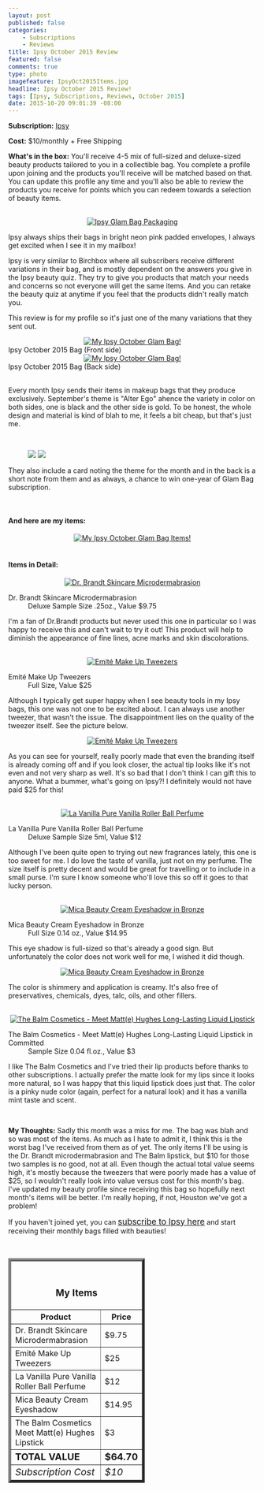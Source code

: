 ```yaml
---
layout: post
published: false
categories: 
    - Subscriptions
    - Reviews
title: Ipsy October 2015 Review
featured: false
comments: true
type: photo
imagefeature: IpsyOct2015Items.jpg
headline: Ipsy October 2015 Review!
tags: [Ipsy, Subscriptions, Reviews, October 2015]
date: 2015-10-20 09:01:39 -08:00
---
```


<p></p>
<p><b>Subscription:</b> <a href="https://www.ipsy.com/new?refer=uns8d" target="_blank">Ipsy</a></p>
<p><b>Cost:</b> $10/monthly + Free Shipping</p>
<p><b>What's in the box:</b> You'll receive 4-5 mix of full-sized and deluxe-sized beauty products tailored to you in a collectible bag. You complete a profile upon joining and the products you'll receive will be matched based on that. You can update this profile any time and you'll also be able to review the products you receive for points which you can redeem towards a selection of beauty items.</p>
<br>

<center><a href="https://www.ipsy.com/new?refer=uns8d" target="_blank">
<img src="/images/IpsyOct2015Package.jpg" border="0" style="border:none;max-width:100%;" alt="Ipsy Glam Bag Packaging" />
</a></center>
<p>Ipsy always ships their bags in bright neon pink padded envelopes, I always get excited when I see it in my mailbox!</p>

<p>Ipsy is very similar to Birchbox where all subscribers receive different variations in their bag, and is mostly dependent on the answers you give in the Ipsy beauty quiz. They try to give you products that match your needs and concerns so not everyone will get the same items. And you can retake the beauty quiz at anytime if you feel that the products didn't really match you.</p>

<p>This review is for my profile so it's just one of the many variations that they sent out.</p>

<center><a href="https://www.ipsy.com/new?refer=uns8d" target="_blank">
<img src="/images/IpsyOct2015Bag.jpg" border="0" style="border:none;max-width:100%;" alt="My Ipsy October Glam Bag!" />
</a></center>
<figcaption>Ipsy October 2015 Bag (Front side)</figcaption>

<center><a href="https://www.ipsy.com/new?refer=uns8d" target="_blank">
<img src="/images/IpsyOct2015Bag2.jpg" border="0" style="border:none;max-width:100%;" alt="My Ipsy October Glam Bag!" />
</a></center>
<figcaption>Ipsy October 2015 Bag (Back side)</figcaption>

<br>

<p>Every month Ipsy sends their items in makeup bags that they produce exclusively. September's theme is "Alter Ego" ahence the variety in color on both sides, one is black and the other side is gold. To be honest, the whole design and material is kind of blah to me, it feels a bit cheap, but that's just me.</p>
<br>

<figure class="half">
      <img src='/images/IpsyOct2015Info.jpg'>
      <img src='/images/IpsyOct2015Info2.jpg'>
</figure>

<p>They also include a card noting the theme for the month and in the back is a short note from them and as always, a chance to win one-year of Glam Bag subscription.</p>
<br>

<H4>And here are my items:</H4>
<center><a href="https://www.ipsy.com/new?refer=uns8d" target="_blank">
<img src="/images/IpsyOct2015Items.jpg" border="0" style="border:none;max-width:100%;" alt="My Ipsy October Glam Bag Items!" />
</a></center>
<br>

<H4>Items in Detail:</H4>

<center><a href="https://www.ipsy.com/new?refer=uns8d" target="_blank">
<img src="/images/IpsyOct2015DrBrandtMicrodermabrasion.jpg" border="0" style="border:none;max-width:100%;" alt="Dr. Brandt Skincare Microdermabrasion" />
</a></center>
<DL>
<DT>Dr. Brandt Skincare Microdermabrasion</DT>
<DD>Deluxe Sample Size .25oz., Value $9.75</DD>
</DL>

<p>I'm a fan of Dr.Brandt products but never used this one in particular so I was happy to receive this and can't wait to try it out! This product will help to diminish the appearance of fine lines, acne marks and skin discolorations.</p>

<br>

<center><a href="https://www.ipsy.com/new?refer=uns8d" target="_blank">
<img src="/images/IpsyOct2015EmiteMakeUpTweezers.jpg" border="0" style="border:none;max-width:100%;" alt="Emité Make Up Tweezers" />
</a></center>
<DL>
<DT>Emité Make Up Tweezers</DT>
<DD>Full Size, Value $25</DD>
</DL>

<p>Although I typically get super happy when I see beauty tools in my Ipsy bags, this one was not one to be excited about. I can always use another tweezer, that wasn't the issue. The disappointment lies on the quality of the tweezer itself. See the picture below.</p>

<center><a href="https://www.ipsy.com/new?refer=uns8d" target="_blank">
<img src="/images/IpsyOct2015EmiteMakeUpTweezers2.jpg" border="0" style="border:none;max-width:100%;" alt="Emité Make Up Tweezers" />
</a></center>

<p>As you can see for yourself, really poorly made that even the branding itself is already coming off and if you look closer, the actual tip looks like it's not even and not very sharp as well. It's so bad that I don't think I can gift this to anyone. What a bummer, what's going on Ipsy?! I definitely would not have paid $25 for this!</p>

<br>

<center><a href="https://www.ipsy.com/new?refer=uns8d" target="_blank">
<img src="/images/IpsyOct2015LaVanillaPureVanillaRollerBall.jpg" border="0" style="border:none;max-width:100%;" alt="La Vanilla Pure Vanilla Roller Ball Perfume" />
</a></center>
<DL>
<DT>La Vanilla Pure Vanilla Roller Ball Perfume</DT>
<DD>Deluxe Sample Size 5ml, Value $12</DD>
</DL>

<p>Although I've been quite open to trying out new fragrances lately, this one is too sweet for me. I do love the taste of vanilla, just not on my perfume. The size itself is pretty decent and would be great for travelling or to include in a small purse. I'm sure I know someone who'll love this so off it goes to that lucky person.</p>

<br>

<center><a href="https://www.ipsy.com/new?refer=uns8d" target="_blank">
<img src="/images/IpsyOct2015MicaBeautyCreamEyeshadowBronze.jpg" border="0" style="border:none;max-width:100%;" alt="Mica Beauty Cream Eyeshadow in Bronze" />
</a></center>
<DL>
<DT>Mica Beauty Cream Eyeshadow in Bronze</DT>
<DD>Full Size 0.14 oz., Value $14.95</DD>
</DL>

<p>This eye shadow is full-sized so that's already a good sign. But unfortunately the color does not work well for me, I wished it did though.</p>

<center><a href="https://www.ipsy.com/new?refer=uns8d" target="_blank">
<img src="/images/IpsyOct2015MicaBeautyCreamEyeshadowBronze2.jpg" border="0" style="border:none;max-width:100%;" alt="Mica Beauty Cream Eyeshadow in Bronze" />
</a></center>

<p>The color is shimmery and application is creamy. It's also free of preservatives, chemicals, dyes, talc, oils, and other fillers.</p>
<br>

<center><a href="https://www.ipsy.com/new?refer=uns8d" target="_blank">
<img src="/images/IpsyOct2015TheBalmCosmeticsMeetMatteHughesLipstick.jpg" border="0" style="border:none;max-width:100%;" alt="The Balm Cosmetics - Meet Matt(e) Hughes Long-Lasting Liquid Lipstick" />
</a></center>
<DL>
<DT>The Balm Cosmetics - Meet Matt(e) Hughes Long-Lasting Liquid Lipstick in Committed</DT>
<DD>Sample Size 0.04 fl.oz., Value $3</DD>
</DL>

<p>I like The Balm Cosmetics and I've tried their lip products before thanks to other subscriptions. I actually prefer the matte look for my lips since it looks more natural, so I was happy that this liquid lipstick does just that. The color is a pinky nude color (again, perfect for a natural look) and it has a vanilla mint taste and scent.</p>
<br>

<p><i class="icon-exclamation-sign"></i><b> My Thoughts:</b> Sadly this month was a miss for me. The bag was blah and so was most of the items. As much as I hate to admit it, I think this is the worst bag I've received from them as of yet. The only items I'll be using is the Dr. Brandt microdermabrasion and The Balm lipstick, but $10 for those two samples is no good, not at all. Even though the actual total value seems high, it's mostly because the tweezers that were poorly made has a value of $25, so I wouldn't really look into value versus cost for this month's bag. I've updated my beauty profile since receiving this bag so hopefully next month's items will be better. I'm really hoping, if not, Houston we've got a problem!</p>

<p>If you haven't joined yet, you can <a href="https://www.ipsy.com/new?refer=uns8d" target="_blank"><big>subscribe to Ipsy here</big></a> and start receiving their monthly bags filled with beauties!</p>
<br>

<TABLE  BORDER="5" style="width:55%">
   <TR>
      <TH COLSPAN="2">
         <H3><BR><center>My Items</center></H3>
      </TH>
   </TR>
      <TH>Product</TH>
      <TH>Price</TH>
  <TR>
      <TD>Dr. Brandt Skincare Microdermabrasion</TD>
      <TD>$9.75</TD>
   </TR>
   <TR>
      <TD>Emité Make Up Tweezers</TD>
      <TD>$25</TD>
   </TR>
    <TR>
      <TD>La Vanilla Pure Vanilla Roller Ball Perfume</TD>
      <TD>$12</TD>
   </TR>
    <TR>
      <TD>Mica Beauty Cream Eyeshadow</TD>
      <TD>$14.95</TD>
   </TR>
    <TR>
      <TD>The Balm Cosmetics Meet Matt(e) Hughes Lipstick</TD>
      <TD>$3</TD>
   </TR>
   <TR>
      <TD><b><big>TOTAL VALUE</big></b></TD>
      <TD><b><big>$64.70</big></b></TD>
   </TR>
   <TR>
      <TD><i><big>Subscription Cost</big></i></TD>
      <TD><i><big>$10</big></i></TD>
   </TR>
</TABLE>
